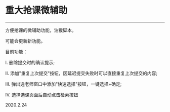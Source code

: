 # 重大抢课微辅助
---
方便抢课的微辅助功能，油猴脚本。

可能会更新新功能。

目前功能：

I. 删除提交时的确认提示; 

II. 添加"重复上次提交"按钮，因延迟提交失败时可以直接重复上次提交的内容; 

III. 弹出选老师窗口中添加"快速选择"按钮，一键选择+确定; 

IV. 选择选课页面后自动点击检索按钮


2020.2.24
